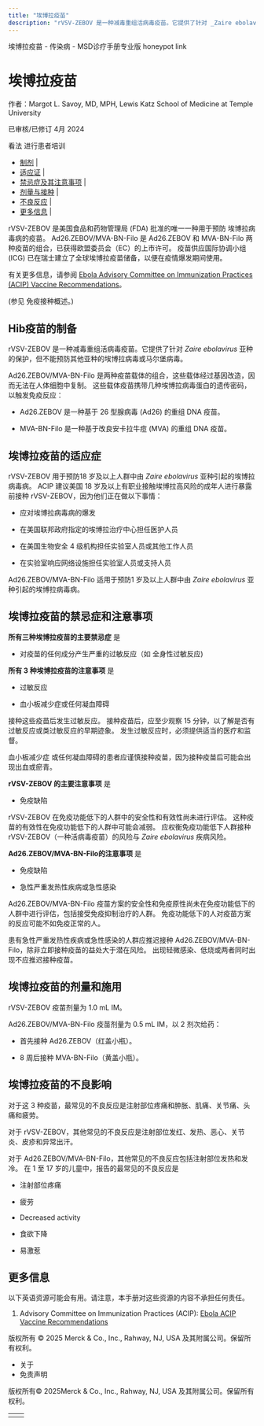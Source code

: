 ```yaml
---
title: "埃博拉疫苗"
description: "rVSV-ZEBOV 是一种减毒重组活病毒疫苗。它提供了针对 _Zaire ebolavirus_ 亚种的保护，但不能预防其他亚种的埃博拉病毒或马尔堡病毒。"
---
```


﻿埃博拉疫苗 \- 传染病 \- MSD诊疗手册专业版 honeypot link

# 埃博拉疫苗

作者：Margot L. Savoy, MD, MPH, Lewis Katz School of Medicine at Temple University

已审核/已修订 4月 2024

看法 进行患者培训

- [制剂](#制剂_v54077259_zh) \|
- [适应证](#适应证_v54077269_zh) \|
- [禁忌症及其注意事项](#禁忌症及其注意事项_v54077282_zh) \|
- [剂量与接种](#剂量与接种_v54077313_zh) \|
- [不良反应](#不良反应_v54077322_zh) \|
- [更多信息](#更多信息_v54077338_zh) \|

rVSV-ZEBOV 是美国食品和药物管理局 (FDA) 批准的唯一一种用于预防 埃博拉病毒病的疫苗。 Ad26.ZEBOV/MVA-BN-Filo 是 Ad26.ZEBOV 和 MVA-BN-Filo 两种疫苗的组合，已获得欧盟委员会（EC）的上市许可。 疫苗供应国际协调小组 (ICG) 已在瑞士建立了全球埃博拉疫苗储备，以便在疫情爆发期间使用。

有关更多信息，请参阅 [Ebola Advisory Committee on Immunization Practices (ACIP) Vaccine Recommendations](https://www.cdc.gov/vaccines/hcp/acip-recs/vacc-specific/ebola.html)。

(参见 免疫接种概述。)

## Hib疫苗的制备

rVSV-ZEBOV 是一种减毒重组活病毒疫苗。它提供了针对 _Zaire ebolavirus_ 亚种的保护，但不能预防其他亚种的埃博拉病毒或马尔堡病毒。

Ad26.ZEBOV/MVA-BN-Filo 是两种疫苗载体的组合，这些载体经过基因改造，因而无法在人体细胞中复制。 这些载体疫苗携带几种埃博拉病毒蛋白的遗传密码，以触发免疫反应：

- Ad26.ZEBOV 是一种基于 26 型腺病毒 (Ad26) 的重组 DNA 疫苗。

- MVA-BN-Filo 是一种基于改良安卡拉牛痘 (MVA) 的重组 DNA 疫苗。


## 埃博拉疫苗的适应症

rVSV-ZEBOV 用于预防18 岁及以上人群中由 _Zaire ebolavirus_ 亚种引起的埃博拉病毒病。 ACIP 建议美国 18 岁及以上有职业接触埃博拉高风险的成年人进行暴露前接种 rVSV-ZEBOV，因为他们正在做以下事情：

- 应对埃博拉病毒病的爆发

- 在美国联邦政府指定的埃博拉治疗中心担任医护人员

- 在美国生物安全 4 级机构担任实验室人员或其他工作人员

- 在实验室响应网络设施担任实验室人员或支持人员


Ad26.ZEBOV/MVA-BN-Filo 适用于预防1 岁及以上人群中由 _Zaire ebolavirus_ 亚种引起的埃博拉病毒病。

## 埃博拉疫苗的禁忌症和注意事项

**所有三种埃博拉疫苗的主要禁忌症** 是

- 对疫苗的任何成分产生严重的过敏反应（如 全身性过敏反应)


**所有 3 种埃博拉疫苗的注意事项** 是

- 过敏反应

- 血小板减少症或任何凝血障碍


接种这些疫苗后发生过敏反应。 接种疫苗后，应至少观察 15 分钟，以了解是否有过敏反应或类过敏反应的早期迹象。 发生过敏反应时，必须提供适当的医疗和监督。

血小板减少症 或任何凝血障碍的患者应谨慎接种疫苗，因为接种疫苗后可能会出现出血或瘀青。

**rVSV-ZEBOV 的主要注意事项** 是

- 免疫缺陷


rVSV-ZEBOV 在免疫功能低下的人群中的安全性和有效性尚未进行评估。 这种疫苗的有效性在免疫功能低下的人群中可能会减弱。 应权衡免疫功能低下人群接种 rVSV-ZEBOV（一种活病毒疫苗）的风险与 _Zaire ebolavirus_ 疾病风险。

**Ad26.ZEBOV/MVA-BN-Filo的注意事项** 是

- 免疫缺陷

- 急性严重发热性疾病或急性感染


Ad26.ZEBOV/MVA-BN-Filo 疫苗方案的安全性和免疫原性尚未在免疫功能低下的人群中进行评估，包括接受免疫抑制治疗的人群。 免疫功能低下的人对疫苗方案的反应可能不如免疫正常的人。

患有急性严重发热性疾病或急性感染的人群应推迟接种 Ad26.ZEBOV/MVA-BN-Filo，除非立即接种疫苗的益处大于潜在风险。 出现轻微感染、低烧或两者同时出现不应推迟接种疫苗。

## 埃博拉疫苗的剂量和施用

rVSV-ZEBOV 疫苗剂量为 1.0 mL IM。

Ad26.ZEBOV/MVA-BN-Filo 疫苗剂量为 0.5 mL IM，以 2 剂次给药：

- 首先接种 Ad26.ZEBOV（红盖小瓶）。

- 8 周后接种 MVA-BN-Filo（黄盖小瓶）。


## 埃博拉疫苗的不良影响

对于这 3 种疫苗，最常见的不良反应是注射部位疼痛和肿胀、肌痛、关节痛、头痛和疲劳。

对于 rVSV-ZEBOV，其他常见的不良反应是注射部位发红、发热、恶心、关节炎、皮疹和异常出汗。

对于 Ad26.ZEBOV/MVA-BN-Filo，其他常见的不良反应包括注射部位发热和发冷。 在 1 至 17 岁的儿童中，报告的最常见的不良反应是

- 注射部位疼痛

- 疲劳

- Decreased activity

- 食欲下降

- 易激惹


## 更多信息

以下英语资源可能会有用。请注意，本手册对这些资源的内容不承担任何责任。

1. Advisory Committee on Immunization Practices (ACIP): [Ebola ACIP Vaccine Recommendations](https://www.cdc.gov/vaccines/hcp/acip-recs/vacc-specific/ebola.html)




版权所有 © 2025
Merck & Co., Inc., Rahway, NJ, USA 及其附属公司。保留所有权利。

- 关于
- 免责声明

版权所有© 2025Merck & Co., Inc., Rahway, NJ, USA 及其附属公司。保留所有权利。

|     |     |
| --- | --- |
|  |  |